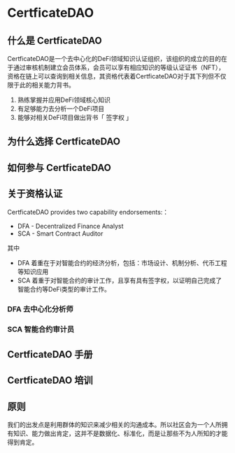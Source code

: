 

# CertficateDAO
## 什么是 CertficateDAO

CertficateDAO是一个去中心化的DeFi领域知识认证组织，该组织的成立的目的在于通过审核机制建立会员体系，会员可以享有相应知识的等级认证证书（NFT），资格在链上可以查询到相关信息，其资格代表着CertficateDAO对于其下列但不仅限于此的相关能力背书。
1. 熟练掌握并应用DeFi领域核心知识
2. 有足够能力去分析一个DeFi项目
3. 能够对相关DeFi项目做出背书「 签字权 」

## 为什么选择 CertficateDAO
## 如何参与 CertficateDAO 

## 关于资格认证 

CertficateDAO provides two capability endorsements:：
-  DFA - Decentralized Finance Analyst
-  SCA - Smart Contract Auditor


其中 
- DFA 着重在于对智能合约的经济分析，包括：市场设计、机制分析、代币工程等知识应用
- SCA 着重于对智能合约的审计工作，且享有具有签字权，以证明自己完成了智能合约等DeFi类型的审计工作。

### DFA 去中心化分析师 
### SCA 智能合约审计员

## CertficateDAO 手册
## CertficateDAO 培训

## 原则
我们的出发点是利用群体的知识来减少相关的沟通成本。所以社区会为一个人所拥有知识、能力做出肯定，这并不是数据化、标准化，而是让那些不为人所知的才能得到肯定。

